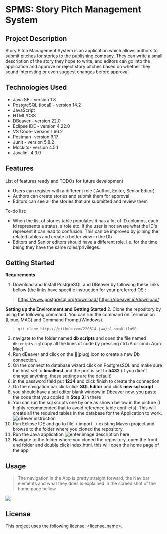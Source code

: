 # SPMS: Story Pitch Management System

## Project Description

Story Pitch Management System is an application which allows authors to submit pitches for stories to the publishing company. They can write a small description of the story they hope to write, and editors can go into the application and approve or reject story pitches based on whether they sound interesting or even suggest changes before approval.

## Technologies Used

* Java SE - version 1.8
* PostgreSQL (local) - version 14.2
* JavaScript 
* HTML/CSS
* DBeaver - version 22.0
* Eclipse IDE - version 4.22.0
* VS Code- version 1.66.2
* Postman -version 9.17
* Junit - version 5.8.2
* Mockito- version 4.5.1
* Javalin- 4.3.0

## Features

List of features ready and TODOs for future development
* Users can register with a different role ( Author, Editor, Senior Editor) 
* Authors can create stories and submit them for approval 
* Editors can see all the stories that are submitted and review them 


To-do list:
* When the list of stories table populates it has a lot of ID columns, each Id represents a status, a role etc. If the user is not aware what the ID's represent it can lead to confusion. This can be improved by joining the related tables and create a better view in the Db 
* Editors and Senior editors should have a different role. i.e. for the time being they have the same roles/privileges.  

## Getting Started
   
**Requirements**
1. Download and Install PostgreSQL and DBeaver by following these links bellow (the links have specific instruction for your preferred OS  : 
  > https://www.postgresql.org/download/
  > https://dbeaver.io/download/
 
**Setting up the Environment and Getting Started**
2. Clone the repository by using the following command. You can run the command on  Terminal on (Linux, MAC) and Command Prompt(Windows). 
> `git clone https://github.com/220314-jwa/p1-smaklilu90`
3. navigate to the folder named **db scripts** and  open the file named `dbscripts.sql`copy all the lines of code by pressing ctrl+A or cmd+A(on Mac)  
4. Run dBeaver and click on the 🔌(plug) icon to create a new Db connection. 
5. On the connect to database wizard click on PostgresSQL and make sure the host set to **localhost** and the port is set to **5432** (if you didn't change anything, these settings are the default) 
6. in the password field put **1234** and click finish to create the connection 
7. On the navigation bar click click **SQL Editor** and click **new sql script**
8. you should have a sql editor blank  window in Dbeaver now. you paste the code that you copied in **Step 3** in there 
9. You can run the sql scripts one by one as shown bellow in the picture (I highly recommended that to avoid reference table conflicts). This will create all the required tables in the database for the Application to work. 
 ![dBever instruction](https://i.ibb.co/Dw7Tm1T/dbeaver.png)
10. Run Eclipse IDE and go to file-> import -> existing Maven project and browse to the folder where you cloned the repository. 
11.  Run the Java application
![enter image description here](https://i.ibb.co/Q8cjXqx/eclipse.png)
12. Navigate to the folder where you cloned the repository, open the front-end folder and double click index.html. this will open the home page of the app 
## Usage

> The navigation in the App is pretty straight forward, the Nav bar elements and what they does is explained in the screen shot of the home page bellow 

![](https://i.ibb.co/ydFCpxj/home-page.png)

## License

This project uses the following license: [<license_name>](<link>).
